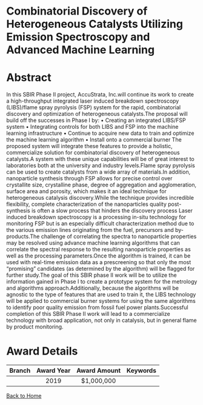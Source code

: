 
Combinatorial Discovery of Heterogeneous Catalysts Utilizing Emission Spectroscopy and Advanced Machine Learning
================================================================================================================

# Abstract


In this SBIR Phase II project, AccuStrata, Inc.will continue its work to create a high-throughput integrated laser induced breakdown spectroscopy (LIBS)/flame spray pyrolysis (FSP) system for the rapid, combinatorial discovery and optimization of heterogeneous catalysts.The proposal will build off the successes in Phase I by: • Creating an integrated LIBS/FSP system • Integrating controls for both LIBS and FSP into the machine learning infrastructure • Continue to acquire new data to train and optimize the machine learning algorithm • Install onto a commercial burner The proposed system will integrate these features to provide a holistic, commercialize solution for combinatorial discovery of heterogeneous catalysts.A system with these unique capabilities will be of great interest to laboratories both at the university and industry levels.Flame spray pyrolysis can be used to create catalysts from a wide array of materials.In addition, nanoparticle synthesis through FSP allows for precise control over crystallite size, crystalline phase, degree of aggregation and agglomeration, surface area and porosity, which makes it an ideal technique for heterogeneous catalysis discovery.While the technique provides incredible flexibility, complete characterization of the nanoparticles quality post-synthesis is often a slow process that hinders the discovery process Laser induced breakdown spectroscopy is a processing in-situ technology for monitoring FSP but is an especially difficult characterization method due to the various emission lines originating from the fuel, precursors and by-products.The challenge of correlating the spectra to nanoparticle properties may be resolved using advance machine learning algorithms that can correlate the spectral response to the resulting nanoparticle properties as well as the processing parameters.Once the algorithm is trained, it can be used with real-time emission data as a prescreening so that only the most “promising” candidates (as determined by the algorithm) will be flagged for further study.The goal of this SBIR phase II work will be to utilize the information gained in Phase I to create a prototype system for the metrology and algorithms approach.Additionally, because the algorithms will be agnostic to the type of features that are used to train it, the LIBS technology will be applied to commercial burner systems for using the same algorithms to identify poor quality emission from fossil fuel power plants.Successful completion of this SBIR Phase II work will lead to a commercialize technology with broad application, not only in catalysis, but in general flame by product monitoring.  

# Award Details

|Branch|Award Year|Award Amount|Keywords|
| :---: | :---: | :---: | :---: |
||2019|$1,000,000||
  
  


[Back to Home](https://github.com/chrischow/dod_sbir_awards#789)